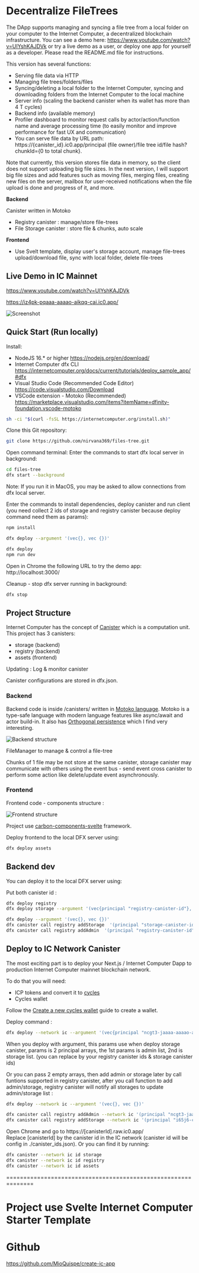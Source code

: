 # Decentralize FileTrees

The DApp supports managing and syncing a file tree from a local folder on your computer to the Internet Computer, a decentralized blockchain infrastructure. You can see a demo here: https://www.youtube.com/watch?v=UIYshKAJDVk or try a live demo as a user, or deploy one app for yourself as a developer. Please read the README.md file for instructions.

This version has several functions:

- Serving file data via HTTP
- Managing file trees/folders/files
- Syncing/deleting a local folder to the Internet Computer, syncing and downloading folders from the Internet Computer to the local machine
- Server info (scaling the backend canister when its wallet has more than 4 T cycles)
- Backend info (available memory)
- Profiler dashboard to monitor request calls by actor/action/function name and average processing time (to easily monitor and improve performance for fast UX and communication)
- You can serve file data by URL path: https://{canister_id}.ic0.app/principal (file owner)/file tree id/file hash?chunkId={0 to total chunk}.

Note that currently, this version stores file data in memory, so the client does not support uploading big file sizes. In the next version, I will support big file sizes and add features such as moving files, merging files, creating new files on the server, mailbox for user-received notifications when the file upload is done and progress of it, and more.

**Backend**

Canister written in Motoko
+   Registry canister : manage/store file-trees
+   File Storage canister : store file & chunks, auto scale 

**Frontend**

- Use Svelt template, display user's storage account, manage file-trees upload/download file, sync with local folder, delete file-trees


## Live Demo in IC Mainnet

https://www.youtube.com/watch?v=UIYshKAJDVk

https://iz4pk-pqaaa-aaaao-aikqq-cai.ic0.app/

![Screenshot](/frontend/assets/demo.png)

## Quick Start (Run locally)

Install:

- NodeJS 16.\* or higher https://nodejs.org/en/download/
- Internet Computer dfx CLI https://internetcomputer.org/docs/current/tutorials/deploy_sample_app/#dfx
- Visual Studio Code (Recommended Code Editor) https://code.visualstudio.com/Download
- VSCode extension - Motoko (Recommended) https://marketplace.visualstudio.com/items?itemName=dfinity-foundation.vscode-motoko

```bash
sh -ci "$(curl -fsSL https://internetcomputer.org/install.sh)"
```

Clone this Git repository:

```bash
git clone https://github.com/nirvana369/files-tree.git
```

Open command terminal:
Enter the commands to start dfx local server in background:

```bash
cd files-tree
dfx start --background
```

Note: If you run it in MacOS, you may be asked to allow connections from dfx local server.

Enter the commands to install dependencies, deploy canister and run client (you need collect 2 ids of storage and registry canister because deploy command need them as params):

```bash
npm install

dfx deploy --argument '(vec{}, vec {})'

dfx deploy
npm run dev
```

Open in Chrome the following URL to try the demo app:  
http://localhost:3000/

Cleanup - stop dfx server running in background:

```bash
dfx stop
```

## Project Structure

Internet Computer has the concept of [Canister](https://internetcomputer.org/docs/current/concepts/canisters-code/) which is a computation unit. This project has 3 canisters:

- storage (backend)
- registry (backend)
- assets (frontend)

Updating : Log & monitor canister

Canister configurations are stored in dfx.json.

### Backend

Backend code is inside /canisters/ written in [Motoko language](https://internetcomputer.org/docs/current/motoko/main/motoko). Motoko is a type-safe language with modern language features like async/await and actor build-in. It also has [Orthogonal persistence](https://internetcomputer.org/docs/current/motoko/main/motoko/#orthogonal-persistence) which I find very interesting.


![Backend structure](/frontend/assets/backend-struct.png)

FileManager to manage & control a file-tree

Chunks of 1 file may be not store at the same canister, storage canister may communicate with others using the event bus - send event cross canister to perform some action like delete/update event asynchronously.

### Frontend

Frontend code - components structure :

![Frontend structure](/frontend/assets/frontend-struct.png)

Project use [carbon-components-svelte](https://carbon-components-svelte.onrender.com/) framework.

Deploy frontend to the local DFX server using:
```bash
dfx deploy assets
```

## Backend dev

You can deploy it to the local DFX server using:

Put both canister id :
```bash
dfx deploy registry
dfx deploy storage --argument '(vec{principal "registry-canister-id"}, vec {})'
```

```bash
dfx deploy --argument '(vec{}, vec {})'
dfx canister call registry addStorage  '(principal "storage-canister-id")'
dfx canister call registry addAdmin  '(principal "registry-canister-id")'
```


## Deploy to IC Network Canister

The most exciting part is to deploy your Next.js / Internet Computer Dapp to production Internet Computer mainnet blockchain network.

To do that you will need:

- ICP tokens and convert it to [cycles](https://internetcomputer.org/docs/current/concepts/tokens-cycles/)
- Cycles wallet

Follow the [Create a new cycles wallet](https://internetcomputer.org/docs/current/developer-docs/setup/cycles/cycles-wallet/#create-a-new-cycles-wallet) guide to create a wallet.  

Deploy command :

```bash
dfx deploy --network ic --argument '(vec{principal "ncgt3-jaaaa-aaaao-aikpq-cai"}, vec {principal "i65j6-ciaaa-aaaao-aikqa-cai"})'
```
When you deploy with argument, this params use when deploy storage canister, params is 2 principal arrays, the 1st params is admin list, 2nd is storage list.
(you can replace by your registry canister ids & storage canister ids)

Or you can pass 2 empty arrays, then add admin or storage later by call funtions supported in registry canister, after you call function to add admin/storage,
registry canister will notify all storages to update admin/storage list :
```bash
dfx deploy --network ic --argument '(vec{}, vec {})'

dfx canister call registry addAdmin --network ic '(principal "ncgt3-jaaaa-aaaao-aikpq-cai")'
dfx canister call registry addStorage --network ic '(principal "i65j6-ciaaa-aaaao-aikqa-cai")'

```

Open Chrome and go to https://[canisterId].raw.ic0.app/  
Replace [canisterId] by the canister id in the IC network (canister id will be config in ./canister_ids.json). Or you can find it by running:

```bash
dfx canister --network ic id storage
dfx canister --network ic id registry
dfx canister --network ic id assets
```

==============================================================

# Project use Svelte Internet Computer Starter Template
# Github
https://github.com/MioQuispe/create-ic-app